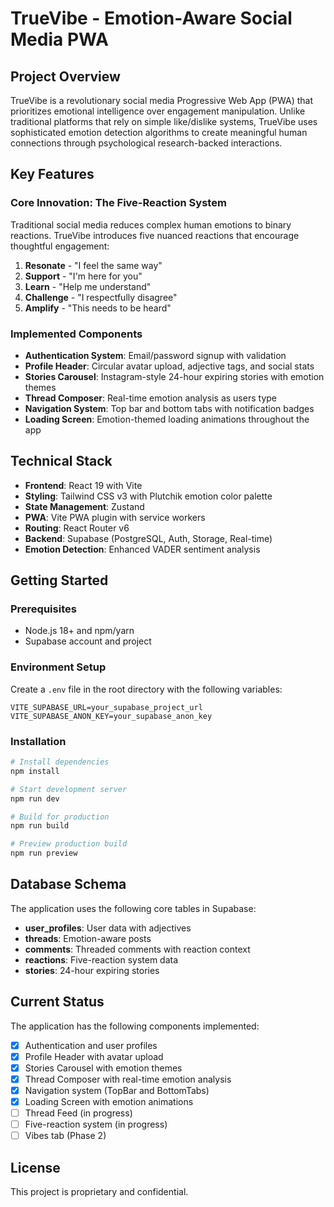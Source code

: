 # TrueVibe - Emotion-Aware Social Media PWA

## Project Overview

TrueVibe is a revolutionary social media Progressive Web App (PWA) that prioritizes emotional intelligence over engagement manipulation. Unlike traditional platforms that rely on simple like/dislike systems, TrueVibe uses sophisticated emotion detection algorithms to create meaningful human connections through psychological research-backed interactions.

## Key Features

### Core Innovation: The Five-Reaction System

Traditional social media reduces complex human emotions to binary reactions. TrueVibe introduces five nuanced reactions that encourage thoughtful engagement:

1. **Resonate** - "I feel the same way"
2. **Support** - "I'm here for you"
3. **Learn** - "Help me understand"
4. **Challenge** - "I respectfully disagree"
5. **Amplify** - "This needs to be heard"

### Implemented Components

- **Authentication System**: Email/password signup with validation
- **Profile Header**: Circular avatar upload, adjective tags, and social stats
- **Stories Carousel**: Instagram-style 24-hour expiring stories with emotion themes
- **Thread Composer**: Real-time emotion analysis as users type
- **Navigation System**: Top bar and bottom tabs with notification badges
- **Loading Screen**: Emotion-themed loading animations throughout the app

## Technical Stack

- **Frontend**: React 19 with Vite
- **Styling**: Tailwind CSS v3 with Plutchik emotion color palette
- **State Management**: Zustand
- **PWA**: Vite PWA plugin with service workers
- **Routing**: React Router v6
- **Backend**: Supabase (PostgreSQL, Auth, Storage, Real-time)
- **Emotion Detection**: Enhanced VADER sentiment analysis

## Getting Started

### Prerequisites

- Node.js 18+ and npm/yarn
- Supabase account and project

### Environment Setup

Create a `.env` file in the root directory with the following variables:

```
VITE_SUPABASE_URL=your_supabase_project_url
VITE_SUPABASE_ANON_KEY=your_supabase_anon_key
```

### Installation

```bash
# Install dependencies
npm install

# Start development server
npm run dev

# Build for production
npm run build

# Preview production build
npm run preview
```

## Database Schema

The application uses the following core tables in Supabase:

- **user_profiles**: User data with adjectives
- **threads**: Emotion-aware posts
- **comments**: Threaded comments with reaction context
- **reactions**: Five-reaction system data
- **stories**: 24-hour expiring stories

## Current Status

The application has the following components implemented:

- [x] Authentication and user profiles
- [x] Profile Header with avatar upload
- [x] Stories Carousel with emotion themes
- [x] Thread Composer with real-time emotion analysis
- [x] Navigation system (TopBar and BottomTabs)
- [x] Loading Screen with emotion animations
- [ ] Thread Feed (in progress)
- [ ] Five-reaction system (in progress)
- [ ] Vibes tab (Phase 2)

## License

This project is proprietary and confidential.
